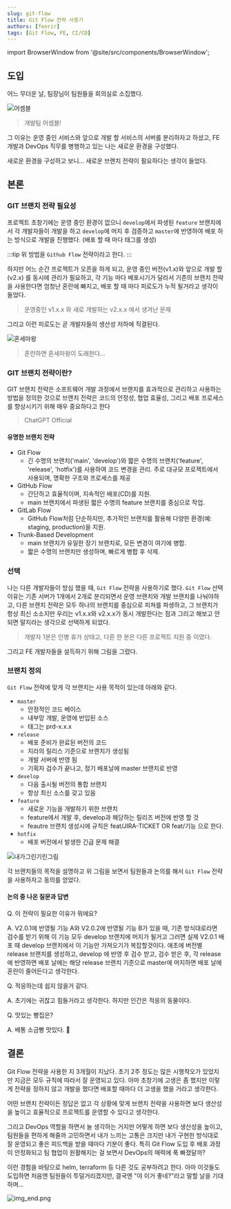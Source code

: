 ```yaml
---
slug: git-flow
title: Git Flow 전략 사용기
authors: [fenrir]
tags: [Git Flow, FE, CI/CD]
---
```


import BrowserWindow from '@site/src/components/BrowserWindow';

## 도입

어느 무더운 날, 팀장님이 팀원들을 회의실로 소집했다.

![어셈블](./img.jpg)

> 개발팀 어셈블!

그 이유는 운영 중인 서비스와 앞으로 개발 할 서비스의 서버를 분리하자고 하셨고, 
FE 개발과 DevOps 직무를 병행하고 있는 나는 새로운 환경을 구성했다.

새로운 환경을 구성하고 보니... 새로운 브랜치 전략이 필요하다는 생각이 들었다.

<!--truncate-->

## 본론

### GIT 브랜치 전략 필요성

프로젝트 초창기에는 운영 중인 환경이 없으니 `develop`에서 파생된 `feature` 브랜치에서 각 개발자들이 개발을 하고 `develop`에 머지 후 검증하고
`master`에 반영하여 배포 하는 방식으로 개발을 진행했다. (배포 할 때 마다 태그를 생성)

:::tip
위 방법을 `Github Flow` 전략이라고 한다.
:::

하지만 어느 순간 프로젝트가 오픈을 하게 되고, 운영 중인 버전(v1.x)와 앞으로 개발 할 (v2.x) 를 동시에 관리가 필요하고, 각 기능 마다 배포시기가
달라서 기존의 브랜치 전략을 사용한다면 엄청난 혼란에 빠지고, 배포 할 때 마다 피로도가 누적 될거라고 생각이 들었다.

> 운영중인 v1.x.x 와 새로 개발하는 v2.x.x 에서 생겨난 문제

그리고 이런 피로도는 곧 개발자들의 생산성 저하에 직결된다.

![혼세마왕](./img.png)

> 혼란하면 혼세마왕이 도래한다...

### GIT 브랜치 전략이란?
GIT 브랜치 전략은 소프트웨어 개발 과정에서 브랜치를 효과적으로 관리하고 사용하는 방법을 정의한 것으로 브랜치 전략은 코드의 안정성, 협업 효율성, 그리고 배포 프로세스를 향상시키기 위해 매우 중요하다고 한다

> ChatGPT Official

#### 유명한 브랜치 전략

* Git Flow
  * 긴 수명의 브랜치('main', 'develop')와 짧은 수명의 브랜치('feature', 'release', 'hotfix')를 사용하여 코드 변경을 관리. 주로 대규모 프로젝트에서 사용되며, 명확한 구조와 프로세스를 제공
* GitHub Flow
  * 간단하고 효율적이며, 지속적인 배포(CD)를 지원.
  * main 브랜치에서 파생된 짧은 수명의 feature 브랜치를 중심으로 작업.
* GitLab Flow
  * GitHub Flow처럼 단순하지만, 추가적인 브랜치를 활용해 다양한 환경(예: staging, production)을 지원.
* Trunk-Based Development
  * main 브랜치가 유일한 장기 브랜치로, 모든 변경이 여기에 병합.
  * 짧은 수명의 브랜치만 생성하며, 빠르게 병합 후 삭제.

### 선택

나는 다른 개발자들이 방심 했을 때, `Git Flow` 전략을 사용하기로 했다.
`Git Flow` 선택 이유는 기존 서버가 1개에서 2개로 분리되면서 운영 브랜치와 개발 브랜치를 나눠야하고, 다른 브랜치 전략은 모두 하나의 
브랜치를 중심으로 피쳐를 파생하고, 그 브랜치가 항상 최신 소소지만 우리는 v1.x.x와 v2.x.x가 동시 개발한다는 점과 그리고 해보고 안되면 
말지라는 생각으로 선택하게 되었다.

> 개발자 1분은 인병 휴가 상태고, 다른 한 분은 다른 프로젝트 지원 중 이였다.

그리고 FE 개발자들을 설득하기 위해 그림을 그렸다.

### 브랜치 정의

`Git Flow` 전략에 맞게 각 브랜치는 사용 목적이 있는데 아래와 같다.

* `master`
  * 안정적인 코드 베이스
  * 내부망 개발, 운영에 반입된 소스
  * 태그는 prd-x.x.x
* `release`
  * 배포 준비가 완료된 버전의 코드
  * 지라의 릴리스 기준으로 브랜치가 생성됨
  * 개발 서버에 반영 됨
  * 기획자 검수가 끝나고, 정기 배포날에 master 브랜치로 반영
* `develop`
  * 다음 출시될 버전의 통합 브랜치
  * 항상 최신 소스를 갖고 있음
* `feature`
  * 새로운 기능을 개발하기 위한 브랜치
  * feature에서 개발 후, develop과 해당하는 릴리즈 버전에 반영 할 것
  * feautre 브랜치 생성시에 규칙은 feat/JIRA-TICKET OR feat/기능 으로 한다.
* `hotfix`
  * 배포 버전에서 발생한 긴급 문제 해결

![내가그린기린그림](./img_2.png)

각 브랜치들의 목적을 설명하고 위 그림을 보면서 팀원들과 논의를 해서 `Git Flow` 전략을 사용하자고 동의를 얻었다.

#### 논의 중 나온 질문과 답변

<BrowserWindow>

Q. 이 전략이 필요한 이유가 뭐에요?

A. V2.0.1에 반영될 기능 A와 V2.0.2에 반영될 기능 B가 있을 때, 기존 방식대로라면 검수를 받기 위해 이 기능 모두 develop 브랜치에 머지가 될거고
그러면 실제 V2.0.1 배포 때 develop 브랜치에서 이 기능만 가져오기가 복잡할것이다. 애초에 버전별 release 브랜치를 생성하고, develop 에 반영 후 검수 받고,
검수 받은 후, 각 release에 반영하면 배포 날에는 해당 release 브랜치 기준으로 master에 머지하면 배포 날에 혼란이 줄어든다고 생각한다.

Q. 적응하는데 쉽지 않을거 같다.

A. 초기에는 귀찮고 힘들거라고 생각한다. 하지만 인간은 적응의 동물이다.

Q. 맛있는 빵집은?

A. 베통 소금빵 맛있다. 🤭


</BrowserWindow>

## 결론

Git Flow 전략을 사용한 지 3개월이 지났다. 
초기 2주 정도는 많은 시행착오가 있었지만 지금은 모두 규칙에 따라서 잘 운영되고 있다. 아마 초창기에 고생은 좀 했지만 이렇게 전략을 정하지 않고 개발을 했다면 배포할 때마다 더 고생을 했을 거라고 생각한다.

어떤 브랜치 전략이든 정답은 없고 각 상황에 맞게 브랜치 전략을 사용하면 보다 생산성을 높이고 효율적으로 프로젝트를 운영할 수 있다고 생각한다.

그리고 DevOps 역할을 하면서 늘 생각하는 거지만 어떻게 하면 보다 생산성을 높이고, 팀원들을 편하게 해줄까 고민하면서 내가 느끼는 고통은 크지만 내가 구현한 방식대로 잘 운영되고 좋은 피드백을 받을 때마다 기분이 좋다. 특히 Git Flow 도입 후 배포 과정이 안정화되고 팀 협업이 원활해지는 걸 보면서 DevOps의 매력에 푹 빠졌달까?

이런 경험을 바탕으로 helm, terraform 등 다른 것도 공부하려고 한다. 아마 이것들도 도입하면 처음엔 팀원들이 투덜거리겠지만, 결국엔 "야 이거 좋네?"라고 말할 날을 기대하며...

![img_end.png](..%2F2024-01-12-HOC-And-Authorization%2Fimg_end.png)



